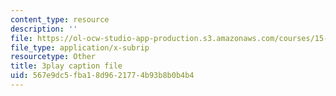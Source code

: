 ```yaml
---
content_type: resource
description: ''
file: https://ol-ocw-studio-app-production.s3.amazonaws.com/courses/15-071-the-analytics-edge-spring-2017/567e9dc5fba18d9621774b93b8b0b4b4_PLRK4oOkXuI.srt
file_type: application/x-subrip
resourcetype: Other
title: 3play caption file
uid: 567e9dc5-fba1-8d96-2177-4b93b8b0b4b4
---
```

